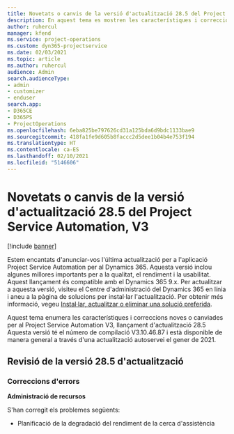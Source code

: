 ```yaml
---
title: Novetats o canvis de la versió d'actualització 28.5 del Project Service Automation revisió, V3
description: En aquest tema es mostren les característiques i correccions que hi ha disponibles per al llançament de l'actualització 28.5, V3, de Project Service Automation.
author: ruhercul
manager: kfend
ms.service: project-operations
ms.custom: dyn365-projectservice
ms.date: 02/03/2021
ms.topic: article
ms.author: ruhercul
audience: Admin
search.audienceType:
- admin
- customizer
- enduser
search.app:
- D365CE
- D365PS
- ProjectOperations
ms.openlocfilehash: 6eba825be797626cd31a125bda6d9bdc1133bae9
ms.sourcegitcommit: 418fa1fe9d605b8faccc2d5dee1b04b4e753f194
ms.translationtype: HT
ms.contentlocale: ca-ES
ms.lasthandoff: 02/10/2021
ms.locfileid: "5146606"
---
```

# <a name="whats-new-or-changed-in-project-service-automation-update-release-285-v3"></a>Novetats o canvis de la versió d'actualització 28.5 del Project Service Automation, V3

[!include [banner](../includes/psa-now-project-operations.md)]

Estem encantats d'anunciar-vos l'última actualització per a l'aplicació Project Service Automation per al Dynamics 365. Aquesta versió inclou algunes millores importants per a la qualitat, el rendiment i la usabilitat. Aquest llançament és compatible amb el Dynamics 365 9.x. Per actualitzar a aquesta versió, visiteu el Centre d'administració del Dynamics 365 en línia i aneu a la pàgina de solucions per instal·lar l'actualització. Per obtenir més informació, vegeu [Instal·lar, actualitzar o eliminar una solució preferida](https://docs.microsoft.com/power-platform/admin/install-remove-preferred-solution).

Aquest tema enumera les característiques i correccions noves o canviades per al Project Service Automation V3, llançament d'actualització 28.5 Aquesta versió té el número de compilació V3.10.46.87 i està disponible de manera general a través d'una actualització autoservei el gener de 2021.

## <a name="update-release-285-hotfix"></a>Revisió de la versió 28.5 d'actualització

### <a name="bug-fixes"></a>Correccions d'errors

**Administració de recursos**

S'han corregit els problemes següents:

- Planificació de la degradació del rendiment de la cerca d'assistència

